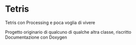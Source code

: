 # Tetris
Tetris con Processing e poca voglia di vivere

Progetto originario di qualcuno di qualche altra classe, riscritto
Documentazione con Doxygen
